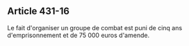 Article 431-16
----
Le fait d'organiser un groupe de combat est puni de cinq ans d'emprisonnement et
de 75 000 euros d'amende.
